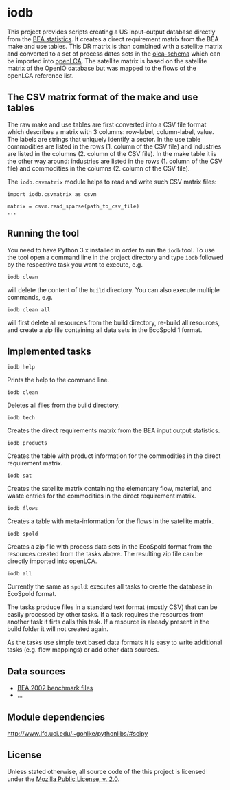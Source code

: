 iodb
====
This project provides scripts creating a US input-output database directly from 
the [BEA statistics](http://www.bea.gov/industry/io_benchmark.htm). It creates
a direct requirement matrix from the BEA make and use tables. This DR matrix is 
than combined with a satellite matrix and converted to a set of process dates 
sets in the [olca-schema](https://github.com/GreenDelta/olca-schema) which can
be imported into [openLCA](http://www.openlca.org/). The satellite matrix is 
based on the satellite matrix of the OpenIO database but was mapped to the flows 
of the openLCA reference list.


The CSV matrix format of the make and use tables
------------------------------------------------
The raw make and use tables are first converted into a CSV file format which
describes a matrix with 3 columns: row-label, column-label, value. The labels
are strings that uniquely identify a sector. In the use table commodities are
listed in the rows (1. column of the CSV file) and industries are listed in the
columns (2. column of the CSV file). In the make table it is the other way 
around: industries are listed in the rows (1. column of the CSV file) and 
commodities in the columns (2. column of the CSV file).

The `iodb.csvmatrix` module helps to read and write such CSV matrix files:

    import iodb.csvmatrix as csvm
    
    matrix = csvm.read_sparse(path_to_csv_file)
    ...


Running the tool
----------------
You need to have Python 3.x installed in order to run the `iodb` tool. To use 
the tool open a command line in the project directory and type `iodb` followed 
by the respective task you want to execute, e.g. 

    iodb clean
    
will delete the content of the `build` directory. You can also execute multiple
commands, e.g.

    iodb clean all
    
will first delete all resources from the build directory, re-build all 
resources, and create a zip file containing all data sets in the EcoSpold 1 
format.  

Implemented tasks
-----------------

    iodb help
    
Prints the help to the command line.

    iodb clean
    
Deletes all files from the build directory.

    iodb tech
    
Creates the direct requirements matrix from the BEA input output statistics.

    iodb products
    
Creates the table with product information for the commodities in the direct
requirement matrix.

    iodb sat
    
Creates the satellite matrix containing the elementary flow, material, and waste
entries for the commodities in the direct requirement matrix.

    iodb flows
    
Creates a table with meta-information for the flows in the satellite matrix.
 
    iodb spold
    
Creates a zip file with process data sets in the EcoSpold format from the 
resources created from the tasks above. The resulting zip file can be directly
imported into openLCA.

    iodb all
    
Currently the same as `spold`: executes all tasks to create the database in
EcoSpold format.

The tasks produce files in a standard text format (mostly CSV) that can be 
easily processed by other tasks. If a task requires the resources from another
task it firts calls this task. If a resource is already present in the build
folder it will not created again.

As the tasks use simple text based data formats it is easy to write additional
tasks (e.g. flow mappings) or add other data sources.

Data sources
------------
* [BEA 2002 benchmark files](http://www.bea.gov/industry/io_benchmark.htm)
* ...

Module dependencies
-------------------
http://www.lfd.uci.edu/~gohlke/pythonlibs/#scipy



License
-------
Unless stated otherwise, all source code of the this project is licensed under 
the [Mozilla Public License, v. 2.0](https://www.mozilla.org/MPL/2.0/).

